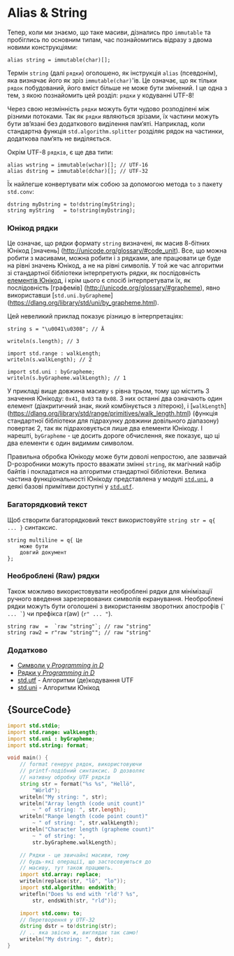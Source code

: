 # Alias & String

Тепер, коли ми знаємо, що таке масиви, дізнались про `immutable` та
пробіглись по основним типам, час познайомитись відразу з двома новими
конструкціями:

    alias string = immutable(char)[];

Термін `string` (далі `рядки`) оголошено, як інструкція `alias`
(псевдонім), яка визначає його як зріз `immutable(char)`'ів. Це
означає, що як тільки `рядок` побудований, його вміст більше не може
бути змінений. І це одна з тем, з якою познайомить цей розділ:
`рядки` у кодуванні UTF-8!

Через свою незмінність `рядки` можуть бути чудово розподілені між різними
потоками. Так як `рядки` являються зрізами, їх частини можуть бути зв’язані
без додаткового виділення пам’яті. Наприклад, коли стандартна функція
`std.algorithm.splitter` розділяє рядок на частинки, додаткова пам’ять
не виділяється.

Окрім UTF-8 `рядків`, є ще два типи:

    alias wstring = immutable(wchar)[]; // UTF-16
    alias dstring = immutable(dchar)[]; // UTF-32

Їх найлегше конвертувати між собою за допомогою метода `to` з
пакету `std.conv`:

    dstring myDstring = to!dstring(myString);
    string myString   = to!string(myDstring);

### Юнікод рядки

Це означає, що рядки формату `string` визначені, як масив 8-бітних Юнікод [значень]
(http://unicode.org/glossary/#code_unit). Все, що можна робити з масивами, можна
робити і з рядками, але працювати це буде на рівні значень Юнікод, а не на рівні
символів. У той же час алгоритми зі стандартної бібліотеки інтерпретують рядки,
як послідовність [елементів Юнікод](http://unicode.org/glossary/#code_point),
і крім цього є спосіб інтерпретувати їх, як послідовність [графемів]
(http://unicode.org/glossary/#grapheme), явно використавши [`std.uni.byGrapheme`]
(https://dlang.org/library/std/uni/by_grapheme.html).

Цей невеликий приклад показує різницю в інтерпретаціях:

    string s = "\u0041\u0308"; // Ä

    writeln(s.length); // 3

    import std.range : walkLength;
    writeln(s.walkLength); // 2

    import std.uni : byGrapheme;
    writeln(s.byGrapheme.walkLength); // 1

У прикладі вище довжина масиву `s` рівна трьом, тому що містить 3 значення
Юнікоду: `0x41`, `0x03` та `0x08`. З них останні два означають один елемент
(діакритичний знак, який комбінується з літерою), і [`walkLength`]
(https://dlang.org/library/std/range/primitives/walk_length.html) (функція
стандартної бібліотеки для підрахунку довжини довільного діапазону) повертає
2, так як підраховується лише два елементи Юнікоду. І нарешті, `byGrapheme` -
це досить дороге обчислення, яке показує, що ці два елементи є один видимим
символом.

Правильна обробка Юнікоду може бути доволі непростою, але зазвичай D-розробники
можуть просто вважати змінні `string`, як магічний набір байтів і покладатися
на алгоритми стандартної бібліотеки. Велика частина функціональності Юнікоду
представлена у модулі [`std.uni`](https://dlang.org/library/std/uni.html),
а деякі базові примітиви доступні у [`std.utf`](https://dlang.org/library/std/utf.html).

### Багаторядковий текст

Щоб створити багаторядковий текст використовуйте `string str = q{ ... }` синтаксис.

    string multiline = q{ Це
        може бути
        довгий документ
    };

### Необроблені (Raw) рядки

Також можливо використовувати необроблені рядки для мінімізації ручного введення
зарезервованих символів екранування. Необроблені рядки можуть бути оголошені
з використанням зворотних апострофів (`` ` ... ` ``) чи префікса r(aw) (`r" ... "`).

    string raw  =  `raw "string"`; // raw "string"
    string raw2 = r"raw "string""; // raw "string"

### Додатково

- [Символи у _Programming in D_](http://ddili.org/ders/d.en/characters.html)
- [Рядки у _Programming in D_](http://ddili.org/ders/d.en/strings.html)
- [std.utf](http://dlang.org/phobos/std_utf.html) - Алгоритми (де)кодування UTF
- [std.uni](http://dlang.org/phobos/std_uni.html) - Алгоритми Юнікод

## {SourceCode}

```d
import std.stdio;
import std.range: walkLength;
import std.uni : byGrapheme;
import std.string: format;

void main() {
    // format генерує рядок, використовуючи
    // printf-подібний синтаксис. D дозволяє
    // нативну обробку UTF рядків
    string str = format("%s %s", "Hellö",
        "Wörld");
    writeln("My string: ", str);
    writeln("Array length (code unit count)"
        ~ " of string: ", str.length);
    writeln("Range length (code point count)"
        ~ " of string: ", str.walkLength);
    writeln("Character length (grapheme count)"
        ~ " of string: ",
        str.byGrapheme.walkLength);

    // Рядки - це звичайні масиви, тому
    // будь-які операції, що застосовуються до
    // масиву, тут також працюють.
    import std.array: replace;
    writeln(replace(str, "lö", "lo"));
    import std.algorithm: endsWith;
    writefln("Does %s end with 'rld'? %s",
        str, endsWith(str, "rld"));

    import std.conv: to;
    // Перетворення у UTF-32
    dstring dstr = to!dstring(str);
    // .. яка звісно ж, виглядає так само!
    writeln("My dstring: ", dstr);
}
```

